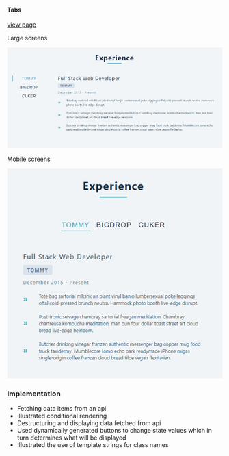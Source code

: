 #### Tabs

[view page](https://femi-ologunwa.github.io/6-tabs/)

Large screens

![](./homescreen.gif)

Mobile screens

![mobile](./homescreen-mobile.gif)

### Implementation

-  Fetching data items from an api
-  Illustrated conditional rendering
-  Destructuring and displaying data fetched from api
-  Used dynamically generated buttons to change state values which in turn determines what will be displayed
-  Illustrated the use of template strings for class names
